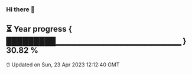 ### Hi there 👋
⏳ Year progress { █████████▁▁▁▁▁▁▁▁▁▁▁▁▁▁▁▁▁▁▁▁▁ } 30.82 %
---
⏰ Updated on Sun, 23 Apr 2023 12:12:40 GMT

